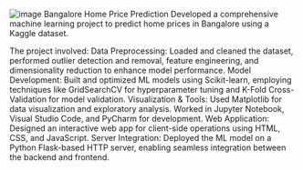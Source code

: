 ![image](https://github.com/user-attachments/assets/017c399f-902f-4cbc-8618-426060e2b279)
Bangalore Home Price Prediction
Developed a comprehensive machine learning project to predict home prices in Bangalore using a Kaggle dataset. 

The project involved:
Data Preprocessing: Loaded and cleaned the dataset, performed outlier detection and removal, feature engineering, and dimensionality reduction to enhance model performance.
Model Development: Built and optimized ML models using Scikit-learn, employing techniques like GridSearchCV for hyperparameter tuning and K-Fold Cross-Validation for model validation.
Visualization & Tools: Used Matplotlib for data visualization and exploratory analysis. Worked in Jupyter Notebook, Visual Studio Code, and PyCharm for development.
Web Application: Designed an interactive web app for client-side operations using HTML, CSS, and JavaScript.
Server Integration: Deployed the ML model on a Python Flask-based HTTP server, enabling seamless integration between the backend and frontend.

